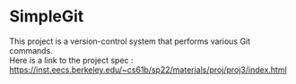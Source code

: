 # SimpleGit
This project is a version-control system that performs various Git commands. <br> Here is a link to the project spec : https://inst.eecs.berkeley.edu/~cs61b/sp22/materials/proj/proj3/index.html
